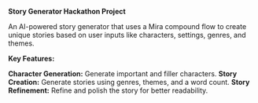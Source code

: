 **Story Generator Hackathon Project**

An AI-powered story generator that uses a Mira compound flow to create unique stories based on user inputs like characters, settings, genres, and themes.

**Key Features:**

**Character Generation:** Generate important and filler characters.
**Story Creation:** Generate stories using genres, themes, and a word count.
**Story Refinement:** Refine and polish the story for better readability.
